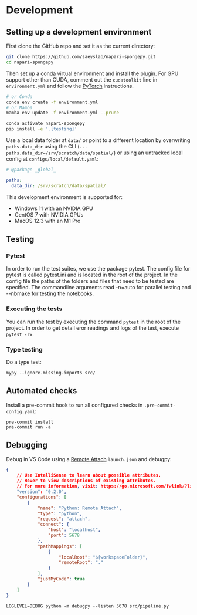# Development

## Setting up a development environment

First clone the GitHub repo and set it as the current directory:

```bash
git clone https://github.com/saeyslab/napari-spongepy.git
cd napari-spongepy
```

Then set up a conda virtual environment and install the plugin. For GPU support other than CUDA, comment out the `cudatoolkit` line in `environment.yml` and follow the [PyTorch](https://pytorch.org/get-started/locally/) instructions.

```bash
# or Conda
conda env create -f environment.yml
# or Mamba
mamba env update -f environment.yml --prune

conda activate napari-spongepy
pip install -e '.[testing]'
```

Use a local data folder at `data/` or point to a different location by overwriting `paths.data_dir` using the CLI (`... paths.data_dir=/srv/scratch/data/spatial/`) or using an untracked local config at `configs/local/default.yaml`:
```yaml
# @package _global_

paths:
  data_dir: /srv/scratch/data/spatial/
```

This development environment is supported for:
- Windows 11 with an NVIDIA GPU
- CentOS 7 with NVIDIA GPUs
- MacOS 12.3 with an M1 Pro

## Testing
### Pytest
In order to run the test suites, we use the package pytest. The config file for pytest is called pytest.ini and is located in the root of the project.
In the config file the paths of the folders and files that need to be tested are specified.
The commandline arguments read -n=auto for parallel testing and --nbmake for testing the notebooks.

### Executing the tests
You can run the test by executing the command ```pytest``` in the root of the project.
In order to get detail eror readings and logs of the test, execute ```pytest -rx```.

### Type testing
Do a type test:
```
mypy --ignore-missing-imports src/
```

## Automated checks

Install a pre-commit hook to run all configured checks in `.pre-commit-config.yaml`:
```
pre-commit install
pre-commit run -a
```


## Debugging

Debug in VS Code using a [Remote Attach](https://code.visualstudio.com/docs/python/debugging#_debugging-by-attaching-over-a-network-connection) `launch.json` and debugpy:
```json
{
    // Use IntelliSense to learn about possible attributes.
    // Hover to view descriptions of existing attributes.
    // For more information, visit: https://go.microsoft.com/fwlink/?linkid=830387
    "version": "0.2.0",
    "configurations": [
        {
            "name": "Python: Remote Attach",
            "type": "python",
            "request": "attach",
            "connect": {
                "host": "localhost",
                "port": 5678
            },
            "pathMappings": [
                {
                    "localRoot": "${workspaceFolder}",
                    "remoteRoot": "."
                }
            ],
            "justMyCode": true
        }
    ]
}
```

```
LOGLEVEL=DEBUG python -m debugpy --listen 5678 src/pipeline.py
```
